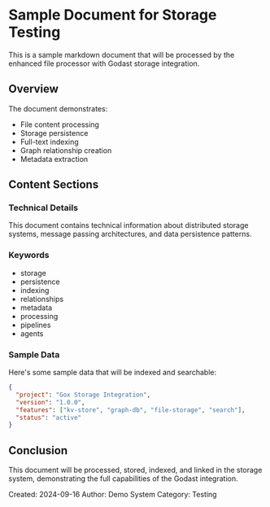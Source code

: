 # Sample Document for Storage Testing

This is a sample markdown document that will be processed by the enhanced file processor with Godast storage integration.

## Overview

The document demonstrates:
- File content processing
- Storage persistence
- Full-text indexing
- Graph relationship creation
- Metadata extraction

## Content Sections

### Technical Details
This document contains technical information about distributed storage systems, message passing architectures, and data persistence patterns.

### Keywords
- storage
- persistence
- indexing
- relationships
- metadata
- processing
- pipelines
- agents

### Sample Data
Here's some sample data that will be indexed and searchable:

```json
{
  "project": "Gox Storage Integration",
  "version": "1.0.0",
  "features": ["kv-store", "graph-db", "file-storage", "search"],
  "status": "active"
}
```

## Conclusion

This document will be processed, stored, indexed, and linked in the storage system, demonstrating the full capabilities of the Godast integration.

Created: 2024-09-16
Author: Demo System
Category: Testing